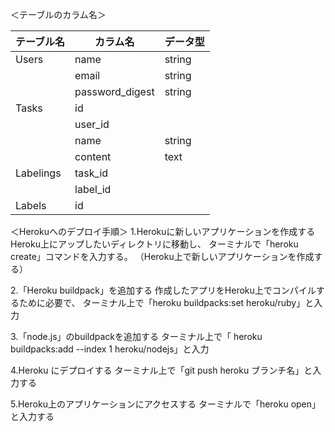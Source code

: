 ＜テーブルのカラム名＞

| テーブル名 | カラム名         | データ型  | 
| -------- | --------------- | -------- | 
| Users    | name           | string   | 
|          | email           | string   | 
|          | password_digest | string   | 
| Tasks    | id              |          | 
|          | user_id         |          | 
|          | name            | string   | 
|          | content         | text     | 
| Labelings| task_id         |          | 
|          | label_id        |          | 
| Labels   | id              |          | 

＜Herokuへのデプロイ手順＞
1.Herokuに新しいアプリケーションを作成する
  Heroku上にアップしたいディレクトリに移動し、
ターミナルで「heroku create」コマンドを入力する。
（Heroku上で新しいアプリケーションを作成する）

2.「Heroku buildpack」を追加する
  作成したアプリをHeroku上でコンパイルするために必要で、
ターミナル上で「heroku buildpacks:set heroku/ruby」と入力

3.「node.js」のbuildpackを追加する
  ターミナル上で「 heroku buildpacks:add --index 1 heroku/nodejs」と入力

4.Heroku にデプロイする
  ターミナル上で「git push heroku ブランチ名」と入力する

5.Heroku上のアプリケーションにアクセスする
  ターミナルで「heroku open」と入力する


